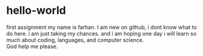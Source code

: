 # hello-world
first assignment
my name is farhan. I am new on github, i dont know what to do here. i am just taking my chances. 
and i am hoping one day i will learn so much about coding, languages, and computer science. \
God help me please.
